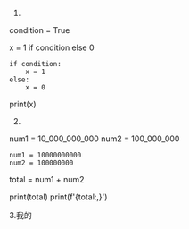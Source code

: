 1. 
condition = True

x = 1 if condition else 0
```
if condition:
    x = 1
else:
    x = 0
```
print(x)

2. 
num1 = 10_000_000_000
num2 = 100_000_000
```
num1 = 10000000000
num2 = 100000000
```
total = num1 + num2

print(total)
print(f'{total:,}')

3.我的
